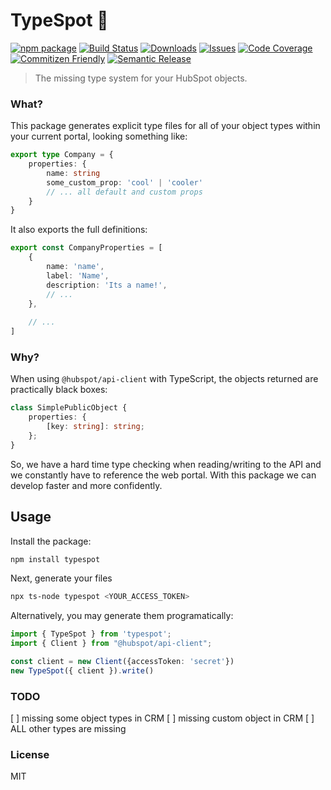 # TypeSpot 💫

[![npm package][npm-img]][npm-url]
[![Build Status][build-img]][build-url]
[![Downloads][downloads-img]][downloads-url]
[![Issues][issues-img]][issues-url]
[![Code Coverage][codecov-img]][codecov-url]
[![Commitizen Friendly][commitizen-img]][commitizen-url]
[![Semantic Release][semantic-release-img]][semantic-release-url]

> The missing type system for your HubSpot objects.

### What?
This package generates explicit type files for all of your object types within your current portal, looking something like:

```ts
export type Company = {
    properties: {
        name: string
        some_custom_prop: 'cool' | 'cooler'
        // ... all default and custom props
    }
}
```

It also exports the full definitions:
```ts
export const CompanyProperties = [
    {
        name: 'name',
        label: 'Name',
        description: 'Its a name!',
        // ...
    },
    
    // ...
]
```

### Why?
When using `@hubspot/api-client` with TypeScript, the objects returned are practically black boxes:
```ts
class SimplePublicObject {
    properties: {
        [key: string]: string;
    };        
}
```

So, we have a hard time type checking when reading/writing to the API and we constantly have to reference the web portal. With this package we can develop faster and more confidently.

## Usage
Install the package:
```bash
npm install typespot
```

Next, generate your files
```bash
npx ts-node typespot <YOUR_ACCESS_TOKEN>
```
Alternatively, you may generate them programatically:
```ts
import { TypeSpot } from 'typespot';
import { Client } from "@hubspot/api-client";

const client = new Client({accessToken: 'secret'})
new TypeSpot({ client }).write()
```

### TODO
[ ] missing some object types in CRM
[ ] missing custom object in CRM
[ ] ALL other types are missing

### License
MIT

[build-img]:https://github.com/invise/typespot/actions/workflows/release.yml/badge.svg
[build-url]:https://github.com/invise/typespot/actions/workflows/release.yml
[downloads-img]:https://img.shields.io/npm/dt/typespot
[downloads-url]:https://www.npmtrends.com/typespot
[npm-img]:https://img.shields.io/npm/v/typespot
[npm-url]:https://www.npmjs.com/package/typespot
[issues-img]:https://img.shields.io/github/issues/invise/typespot
[issues-url]:https://github.com/invise/typespot/issues
[codecov-img]:https://codecov.io/gh/invise/typespot/branch/main/graph/badge.svg
[codecov-url]:https://codecov.io/gh/invise/typespot
[semantic-release-img]:https://img.shields.io/badge/%20%20%F0%9F%93%A6%F0%9F%9A%80-semantic--release-e10079.svg
[semantic-release-url]:https://github.com/semantic-release/semantic-release
[commitizen-img]:https://img.shields.io/badge/commitizen-friendly-brightgreen.svg
[commitizen-url]:http://commitizen.github.io/cz-cli/

